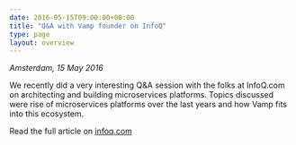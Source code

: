 ```yaml
---
date: 2016-05-15T09:00:00+00:00
title: "Q&A with Vamp founder on InfoQ"
type: page
layout: overview
---
```

*Amsterdam, 15 May 2016*

We recently did a very interesting Q&A session with the folks at InfoQ.com on architecting and building
microservices platforms. Topics discussed were rise of microservices platforms over the last years and
how Vamp fits into this ecosystem.

Read the full article on [infoq.com](https://www.infoq.com/news/2016/05/vamp-microservices-platform)

<!--more-->
